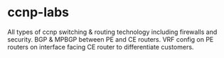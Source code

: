 # ccnp-labs
All types of ccnp switching &amp; routing technology including firewalls and security.
BGP & MPBGP between PE and CE routers.
VRF config on PE routers on interface facing CE router to differentiate customers.
